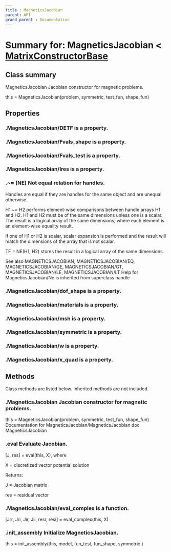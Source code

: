 ```yaml
---
title : MagneticsJacobian
parent: API
grand_parent : Documentation
---
```

# Summary for: **MagneticsJacobian**  < [MatrixConstructorBase](MatrixConstructorBase.html)

## Class summary

MagneticsJacobian Jacobian constructor for magnetic problems.

this = MagneticsJacobian(problem, symmetric, test_fun, shape_fun)

## Properties

### .MagneticsJacobian/**DETF** is a property.

### .MagneticsJacobian/**Fvals_shape** is a property.

### .MagneticsJacobian/**Fvals_test** is a property.

### .MagneticsJacobian/**Ires** is a property.

### .~= (NE)   Not equal relation for handles.
Handles are equal if they are handles for the same object and are
unequal otherwise.

H1 ~= H2 performs element-wise comparisons between handle arrays H1
and H2.  H1 and H2 must be of the same dimensions unless one is a
scalar.  The result is a logical array of the same dimensions, where
each element is an element-wise equality result.

If one of H1 or H2 is scalar, scalar expansion is performed and the
result will match the dimensions of the array that is not scalar.

TF = NE(H1, H2) stores the result in a logical array of the same
dimensions.

See also MAGNETICSJACOBIAN, MAGNETICSJACOBIAN/EQ, MAGNETICSJACOBIAN/GE, MAGNETICSJACOBIAN/GT, MAGNETICSJACOBIAN/LE, MAGNETICSJACOBIAN/LT
Help for MagneticsJacobian/Ne is inherited from superclass handle

### .MagneticsJacobian/**dof_shape** is a property.

### .MagneticsJacobian/**materials** is a property.

### .MagneticsJacobian/**msh** is a property.

### .MagneticsJacobian/**symmetric** is a property.

### .MagneticsJacobian/**w** is a property.

### .MagneticsJacobian/**x_quad** is a property.


## Methods

Class methods are listed below. Inherited methods are not included.

### .**MagneticsJacobian** Jacobian constructor for magnetic problems.

this = MagneticsJacobian(problem, symmetric, test_fun, shape_fun)
Documentation for MagneticsJacobian/MagneticsJacobian
doc MagneticsJacobian

### .**eval** Evaluate Jacobian.

[J, res] = eval(this, X), where

X = discretized vector potential solution

Returns:

J = Jacobian matrix

res = residual vector

### .MagneticsJacobian/**eval_complex** is a function.
[Jrr, Jri, Jir, Jii, resr, resi] = eval_complex(this, X)

### .**init_assembly** Initialize MagneticsJacobian.

this = init_assembly(this, model, fun_test, fun_shape, symmetric )


